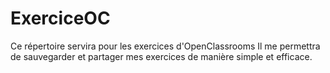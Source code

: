 # ExerciceOC
Ce répertoire servira pour les exercices d'OpenClassrooms
Il me permettra de sauvegarder et partager mes exercices de manière simple et efficace.
